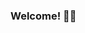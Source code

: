 ### Welcome! 👋🏾

<!--
**mars-aria/mars-aria** is a ✨ _special_ ✨ repository because its `README.md` (this file) appears on your GitHub profile.

##I AM 👩🏾‍💻: an Informatics major studying Human-Centered Data Science at The University of Texas at Austin’s School of Information.

##Portfolio: https://marshanah-t.squarespace.com/

##LinkedIn: https://www.linkedin.com/in/marshanah-t



